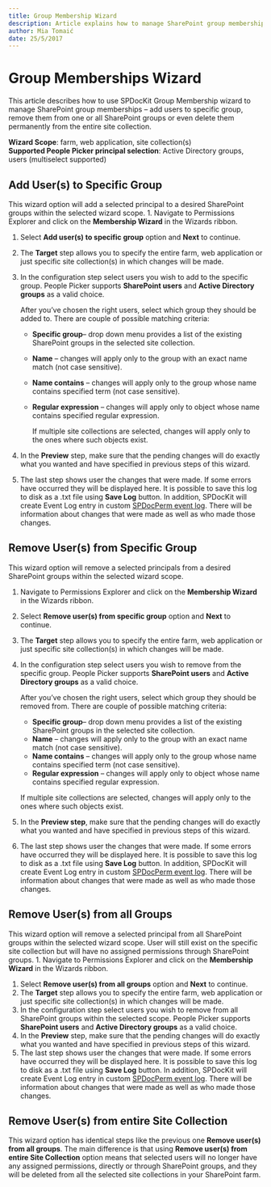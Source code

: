 ```yaml
---
title: Group Membership Wizard
description: Article explains how to manage SharePoint group memberships
author: Mia Tomaić
date: 25/5/2017
---
```


# Group Memberships Wizard

This article describes how to use SPDocKit Group Membership wizard to manage SharePoint group memberships – add users to specific group, remove them from one or all SharePoint groups or even delete them permanently from the entire site collection.

**Wizard Scope**: farm, web application, site collection\(s\)  
**Supported People Picker principal selection**: Active Directory groups, users \(multiselect supported\)

## Add User\(s\) to Specific Group

This wizard option will add a selected principal to a desired SharePoint groups within the selected wizard scope. 1. Navigate to Permissions Explorer and click on the **Membership Wizard** in the Wizards ribbon.

1. Select **Add user\(s\) to specific group** option and **Next** to continue.
2. The **Target** step allows you to specify the entire farm, web application or just specific site collection\(s\) in which changes will be made.
3. In the configuration step select users you wish to add to the specific group. People Picker supports **SharePoint users** and **Active Directory groups** as a valid choice.

   After you’ve chosen the right users, select which group they should be added to. There are couple of possible matching criteria:

   * **Specific group**– drop down menu provides a list of the existing SharePoint groups in the selected site collection.
   * **Name** – changes will apply only to the group with an exact name match \(not case sensitive\).
   * **Name contains** – changes will apply only to the group whose name contains specified term \(not case sensitive\).
   * **Regular expression** – changes will apply only to object whose name contains specified regular expression.

     If multiple site collections are selected, changes will apply only to the ones where such objects exist.

4. In the **Preview** step, make sure that the pending changes will do exactly what you wanted and have specified in previous steps of this wizard.
5. The last step shows user the changes that were made. If some errors have occurred they will be displayed here. It is possible to save this log to disk as a .txt file using **Save Log** button. In addition, SPDocKit will create Event Log entry in custom [SPDocPerm event log](../permission-management/spdockit-permission-management-event-log.md). There will be information about changes that were made as well as who made those changes.

## Remove User\(s\) from Specific Group

This wizard option will remove a selected principals from a desired SharePoint groups within the selected wizard scope.

1. Navigate to Permissions Explorer and click on the **Membership Wizard** in the Wizards ribbon.
2. Select **Remove user\(s\) from specific group** option and **Next** to continue.
3. The **Target** step allows you to specify the entire farm, web application or just specific site collection\(s\) in which changes will be made.
4. In the configuration step select users you wish to remove from the specific group. People Picker supports **SharePoint users** and **Active Directory groups** as a valid choice.

   After you’ve chosen the right users, select which group they should be removed from. There are couple of possible matching criteria:

   * **Specific group**– drop down menu provides a list of the existing SharePoint groups in the selected site collection.
   * **Name** – changes will apply only to the group with an exact name match \(not case sensitive\).
   * **Name contains** – changes will apply only to the group whose name contains specified term \(not case sensitive\).
   * **Regular expression** – changes will apply only to object whose name contains specified regular expression.

   If multiple site collections are selected, changes will apply only to the ones where such objects exist.

5. In the **Preview step**, make sure that the pending changes will do exactly what you wanted and have specified in previous steps of this wizard.
6. The last step shows user the changes that were made. If some errors have occurred they will be displayed here. It is possible to save this log to disk as a .txt file using **Save Log** button. In addition, SPDocKit will create Event Log entry in custom [SPDocPerm event log](../permission-management/spdockit-permission-management-event-log.md). There will be information about changes that were made as well as who made those changes.

## Remove User\(s\) from all Groups

This wizard option will remove a selected principal from all SharePoint groups within the selected wizard scope. User will still exist on the specific site collection but will have no assigned permissions through SharePoint groups. 1. Navigate to Permissions Explorer and click on the **Membership Wizard** in the Wizards ribbon.

1. Select **Remove user\(s\) from all groups** option and **Next** to continue.
2. The **Target** step allows you to specify the entire farm, web application or just specific site collection\(s\) in which changes will be made.
3. In the configuration step select users you wish to remove from all SharePoint groups within the selected scope. People Picker supports **SharePoint users** and **Active Directory groups** as a valid choice.
4. In the **Preview** step, make sure that the pending changes will do exactly what you wanted and have specified in previous steps of this wizard.
5. The last step shows user the changes that were made. If some errors have occurred they will be displayed here. It is possible to save this log to disk as a .txt file using **Save Log** button. In addition, SPDocKit will create Event Log entry in custom [SPDocPerm event log](../permission-management/spdockit-permission-management-event-log.md). There will be information about changes that were made as well as who made those changes.

## Remove User\(s\) from entire Site Collection

This wizard option has identical steps like the previous one **Remove user\(s\) from all groups**. The main difference is that using **Remove user\(s\) from entire Site Collection** option means that selected users will no longer have any assigned permissions, directly or through SharePoint groups, and they will be deleted from all the selected site collections in your SharePoint farm.

